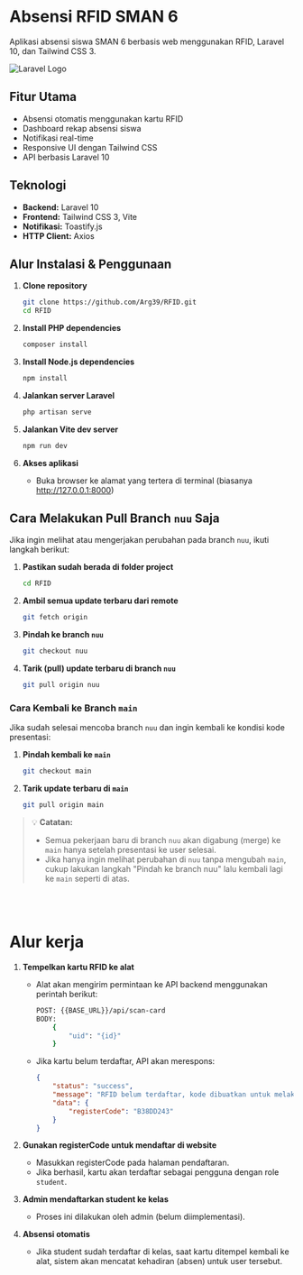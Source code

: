 # Absensi RFID SMAN 6

Aplikasi absensi siswa SMAN 6 berbasis web menggunakan RFID, Laravel 10, dan Tailwind CSS 3.

![Laravel Logo](https://raw.githubusercontent.com/laravel/art/master/logo-lockup/5%20SVG/2%20CMYK/1%20Full%20Color/laravel-logolockup-cmyk-red.svg)

## Fitur Utama

-   Absensi otomatis menggunakan kartu RFID
-   Dashboard rekap absensi siswa
-   Notifikasi real-time
-   Responsive UI dengan Tailwind CSS
-   API berbasis Laravel 10

## Teknologi

-   **Backend:** Laravel 10
-   **Frontend:** Tailwind CSS 3, Vite
-   **Notifikasi:** Toastify.js
-   **HTTP Client:** Axios

## Alur Instalasi & Penggunaan

1. **Clone repository**

    ```bash
    git clone https://github.com/Arg39/RFID.git
    cd RFID
    ```

2. **Install PHP dependencies**

    ```bash
    composer install
    ```

3. **Install Node.js dependencies**

    ```bash
    npm install
    ```

4. **Jalankan server Laravel**

    ```bash
    php artisan serve
    ```

5. **Jalankan Vite dev server**

    ```bash
    npm run dev
    ```

6. **Akses aplikasi**
    - Buka browser ke alamat yang tertera di terminal (biasanya http://127.0.0.1:8000)

## Cara Melakukan Pull Branch `nuu` Saja

Jika ingin melihat atau mengerjakan perubahan pada branch `nuu`, ikuti langkah berikut:

1. **Pastikan sudah berada di folder project**

    ```bash
    cd RFID
    ```

2. **Ambil semua update terbaru dari remote**

    ```bash
    git fetch origin
    ```

3. **Pindah ke branch `nuu`**

    ```bash
    git checkout nuu
    ```

4. **Tarik (pull) update terbaru di branch `nuu`**
    ```bash
    git pull origin nuu
    ```

### Cara Kembali ke Branch `main`

Jika sudah selesai mencoba branch `nuu` dan ingin kembali ke kondisi kode presentasi:

1. **Pindah kembali ke `main`**

    ```bash
    git checkout main
    ```

2. **Tarik update terbaru di `main`**
    ```bash
    git pull origin main
    ```

> 💡 **Catatan:**
>
> -   Semua pekerjaan baru di branch `nuu` akan digabung (merge) ke `main` hanya setelah presentasi ke user selesai.
> -   Jika hanya ingin melihat perubahan di `nuu` tanpa mengubah `main`, cukup lakukan langkah "Pindah ke branch nuu" lalu kembali lagi ke `main` seperti di atas.

<br><br>

# Alur kerja

1. **Tempelkan kartu RFID ke alat**

    - Alat akan mengirim permintaan ke API backend menggunakan perintah berikut:
        ```bash
        POST: {{BASE_URL}}/api/scan-card
        BODY:
            {
                "uid": "{id}"
            }
        ```
    - Jika kartu belum terdaftar, API akan merespons:
        ```json
        {
            "status": "success",
            "message": "RFID belum terdaftar, kode dibuatkan untuk melakuakan registrasi",
            "data": {
                "registerCode": "B38DD243"
            }
        }
        ```

2. **Gunakan registerCode untuk mendaftar di website**

    - Masukkan registerCode pada halaman pendaftaran.
    - Jika berhasil, kartu akan terdaftar sebagai pengguna dengan role `student`.

3. **Admin mendaftarkan student ke kelas**

    - Proses ini dilakukan oleh admin (belum diimplementasi).

4. **Absensi otomatis**
    - Jika student sudah terdaftar di kelas, saat kartu ditempel kembali ke alat, sistem akan mencatat kehadiran (absen) untuk user tersebut.

